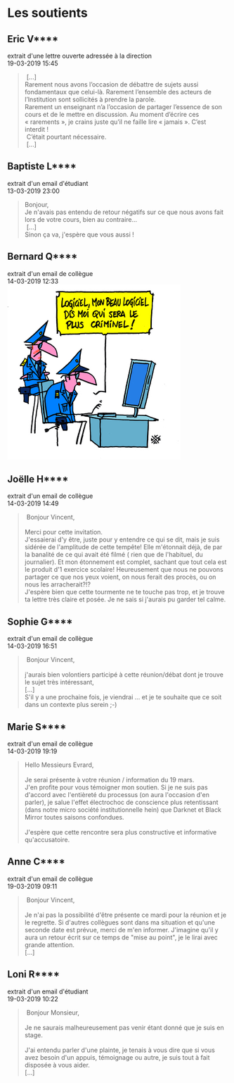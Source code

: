 # Les soutients

## Eric V****
extrait d'une lettre ouverte adressée à la direction<br/>
19-03-2019 15:45<br/>
> [...]<br/>
> Rarement nous avons l’occasion de débattre de sujets aussi fondamentaux que celui-là. Rarement l’ensemble des acteurs de l’Institution sont sollicités à prendre la parole.<br/>
> Rarement un enseignant n’a l’occasion de partager l’essence de son cours et de le mettre en discussion. Au moment d’écrire ces « rarements », je crains juste qu’il ne faille lire « jamais ». C’est interdit ! <br/>
> C’était pourtant nécessaire.<br/>
> [...]<br/>

## Baptiste L****
extrait d'un email d'étudiant<br/>
13-03-2019 23:00<br/>
> Bonjour,<br/>
> Je n'avais pas entendu de retour négatifs sur ce que nous avons fait lors de votre cours, bien au contraire...<br/>
> [...]<br/>
> Sinon ça va, j'espère que vous aussi !

## Bernard Q****
extrait d'un email de collègue<br/>
14-03-2019 12:33<br/>
![moust151209 police ouvert](./moust151209%20police%20ouvert%20cmjn%2072dpi.jpg)

## Joëlle H****
extrait d'un email de collègue<br/>
14-03-2019 14:49<br/>
> Bonjour Vincent,<br/>
> <br/>
> Merci pour cette invitation. <br/>
> J'essaierai d'y être, juste pour y entendre ce qui se dit, mais je suis sidérée de l'amplitude de cette tempête! Elle m'étonnait déjà, de par la banalité de ce qui avait été filmé ( rien que de l'habituel, du journalier). Et mon étonnement est complet, sachant que tout cela est le produit d'1 exercice scolaire! Heureusement que nous ne pouvons partager ce que nos yeux voient, on nous ferait des procès, ou on nous les arracherait?!?<br/>
> J'espère bien que cette tourmente ne te touche pas trop, et je trouve ta lettre très claire et posée. Je ne sais si j'aurais pu garder tel calme.

## Sophie G****
extrait d'un email de collègue<br/>
14-03-2019 16:51<br/>
> Bonjour Vincent,<br/>
> <br/>
> j'aurais bien volontiers participé à cette réunion/débat dont je trouve le sujet très intéressant, <br/>
> [...]<br/>
> S'il y a une prochaine fois, je viendrai ... et je te souhaite que ce soit dans un contexte plus serein ;-)

## Marie S****
extrait d'un email de collègue<br/>
14-03-2019 19:19<br/>
> Hello Messieurs Evrard, <br/>
> <br/>
> Je serai présente à votre réunion / information du 19 mars. <br/>
> J'en profite pour vous témoigner mon soutien. Si je ne suis pas d'accord avec l'entièreté du processus (on aura l'occasion d'en parler), je salue l'effet électrochoc de conscience plus retentissant (dans notre micro société institutionnelle hein) que Darknet et Black Mirror toutes saisons confondues.<br/>
> <br/>
> J'espère que cette rencontre sera plus constructive et informative qu'accusatoire.

## Anne C****
extrait d'un email de collègue<br/>
19-03-2019 09:11<br/>
> Bonjour Vincent,<br/>
> <br/>
> Je n'ai pas la possibilité d'être présente ce mardi pour la réunion et je le regrette. Si d'autres collègues sont dans ma situation et qu'une seconde date est prévue, merci de m'en informer. J'imagine qu'il y aura un retour écrit sur ce temps de "mise au point", je le lirai avec grande attention.<br/>
> [...]

## Loni R****
extrait d'un email d'étudiant<br/>
19-03-2019 10:22<br/>
> Bonjour Monsieur,<br/>
> <br/>
> Je ne saurais malheureusement pas venir étant donné que je suis en stage.<br/>
> <br/>
> J'ai entendu parler d'une plainte, je tenais à vous dire que si vous avez besoin d'un appuis, témoignage ou autre, je suis tout à fait disposée à vous aider.<br/>
> [...]

 